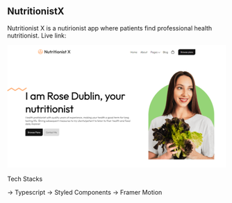 ## NutritionistX
Nutritionist X is a nutirionist app where patients find professional health nutritionist.
Live link: 

![bodyUi](./src//images//bodyUi.png)

Tech Stacks

-> Typescript
-> Styled Components
-> Framer Motion



